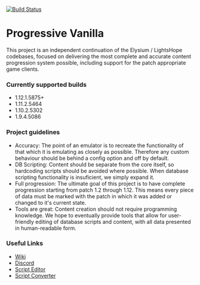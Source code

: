 [![Build Status](https://travis-ci.com/vmangos/core.svg?branch=development)](https://travis-ci.com/vmangos/core)

# Progressive Vanilla
This project is an independent continuation of the Elysium / LightsHope codebases, focused on delivering the most complete and accurate content progression system possible, including support for the patch appropriate game clients.

### Currently supported builds
- 1.12.1.5875+
- 1.11.2.5464
- 1.10.2.5302
- 1.9.4.5086

### Project guidelines
- Accuracy: The point of an emulator is to recreate the functionality of that which it is emulating as closely as possible. Therefore any custom behaviour should be behind a config option and off by default.
- DB Scripting: Content should be separate from the core itself, so hardcoding scripts should be avoided where possible. When database scripting functionality is insuficient, we simply expand it.
- Full progression: The ultimate goal of this project is to have complete progression starting from patch 1.2 through 1.12. This means every piece of data must be marked with the patch in which it was added or changed to it's current state.
- Tools are great: Content creation should not require programming knowledge. We hope to eventually provide tools that allow for user-friendly editing of database scripts and content, with all data presented in human-readable form.


### Useful Links
- [Wiki](https://github.com/vmangos/wiki)
- [Discord](https://discord.gg/rcCKnCw)
- [Script Editor](https://github.com/brotalnia/scripteditor)
- [Script Converter](https://github.com/vmangos/ScriptConverter)